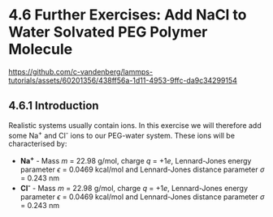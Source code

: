 # 4.6 Further Exercises: Add NaCl to Water Solvated PEG Polymer Molecule

https://github.com/c-vandenberg/lammps-tutorials/assets/60201356/438ff56a-1d11-4953-9ffc-da9c34299154

## 4.6.1 Introduction
Realistic systems usually contain ions. In this exercise we will therefore add some Na<sup>+</sup> and Cl<sup>-</sup> ions to our PEG-water system. These ions will be characterised by:
* **Na<sup>+</sup>** - Mass *m* = 22.98 g/mol, charge *q* = +1*e*, Lennard-Jones energy parameter *ϵ* = 0.0469 kcal/mol and Lennard-Jones distance parameter *σ* = 0.243 nm
* **Cl<sup>-</sup>** - Mass *m* = 22.98 g/mol, charge *q* = +1*e*, Lennard-Jones energy parameter *ϵ* = 0.0469 kcal/mol and Lennard-Jones distance parameter *σ* = 0.243 nm

